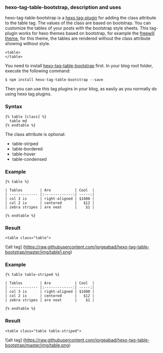 
### hexo-tag-table-bootstrap, description and uses ###
hexo-tag-table-bootstrap is a [hexo tag-plugin](https://hexo.io/docs/tag-plugins.html) for adding the class attribute to the table tag. The values of the class are based on bootstrap. You can customize the tables of your posts with the bootstrap style sheets.
This tag-plugin works for hexo themes based on bootstrap, for example the [freewill theme](https://github.com/yieme/hexo-theme-freewill), for this theme, the tables are rendered without the class attribute showing without style.
```
<table>
</table>
```
You need to install [hexo-tag-table-bootstrap](https://github.com/jorgeabad/hexo-tag-table-bootstrap) first. In your blog root folder, execute the following command:
```
$ npm install hexo-tag-table-bootstrap --save
```
Then you can use this tag plugins in your blog, as easily as you normally do using hexo tag plugins.

### Syntax ###
```
{% table [class] %}
  table md
{% endtable %}
```
The class attribute is optional:
- table-striped
- table-bordered
- table-hover
- table-condensed

### Example ###
```
{% table %}

| Tables        | Are           | Cool  |
| ------------- |:-------------:| -----:|
| col 3 is      | right-aligned | $1600 |
| col 2 is      | centered      |   $12 |
| zebra stripes | are neat      |    $1 |

{% endtable %}

```
### Result ###
```
<table class="table">
```
![alt tag] (https://raw.githubusercontent.com/jorgeabad/hexo-tag-table-bootstrap/master/img/table1.png)


### Example ###
```
{% table table-striped %}

| Tables        | Are           | Cool  |
| ------------- |:-------------:| -----:|
| col 3 is      | right-aligned | $1600 |
| col 2 is      | centered      |   $12 |
| zebra stripes | are neat      |    $1 |

{% endtable %}

```
### Result ###
```
<table class="table table-striped">
```
![alt tag] (https://raw.githubusercontent.com/jorgeabad/hexo-tag-table-bootstrap/master/img/table.png)
